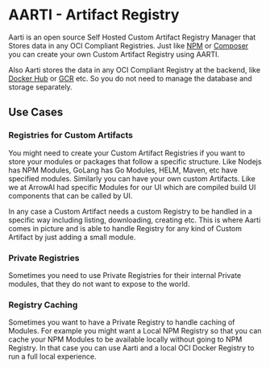 # AARTI - Artifact Registry 

Aarti is an open source Self Hosted Custom Artifact Registry Manager that Stores data in any OCI Compliant Registries. Just like [NPM](https://www.npmjs.com) or [Composer](https://getcomposer.org) you can create your own Custom Artifact Registry using AARTI.

Also Aarti stores the data in any OCI Compliant Registry at the backend, like [Docker Hub](https://hub.docker.com) or [GCR](https://cloud.google.com/artifact-registry) etc. So you do not need to manage the database and storage separately. 


## Use Cases

### Registries for Custom Artifacts
You might need to create your Custom Artifact Registries if you want to store your modules or packages that follow a specific structure. Like Nodejs has NPM Modules, GoLang has Go Modules, HELM, Maven, etc have specified modules. Similarly you can have your own custom Artifacts. Like we at ArrowAI had specific Modules for our UI which are compiled build UI components that can be called by UI. 

In any case a Custom Artifact needs a custom Registry to be handled in a specific way including listing, downloading, creating etc. This is where Aarti comes in picture and is able to handle Registry for any kind of Custom Artifact by just adding a small module.

### Private Registries
Sometimes you need to use Private Registries for their internal Private modules, that they do not want to expose to the world.

### Registry Caching
Sometimes you want to have a Private Registry to handle caching of Modules. For example you might want a Local NPM Registry so that you can cache your NPM Modules to be available locally without going to NPM Registry. In that case you can use Aarti and a local OCI Docker Registry to run a full local experience.
